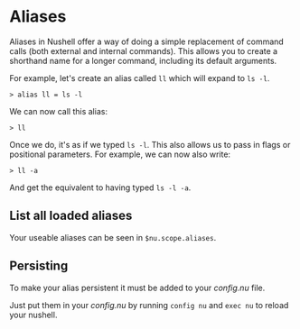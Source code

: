 # Aliases

Aliases in Nushell offer a way of doing a simple replacement of command calls (both external and internal commands). This allows you to create a shorthand name for a longer command, including its default arguments.

For example, let's create an alias called `ll` which will expand to `ls -l`.

```
> alias ll = ls -l
```

We can now call this alias:

```
> ll
```

Once we do, it's as if we typed `ls -l`. This also allows us to pass in flags or positional parameters. For example, we can now also write:

```
> ll -a
```

And get the equivalent to having typed `ls -l -a`.

## List all loaded aliases

Your useable aliases can be seen in `$nu.scope.aliases`.

## Persisting

To make your alias persistent it must be added to your _config.nu_ file.

Just put them in your _config.nu_ by running `config nu` and `exec nu` to reload your nushell.

